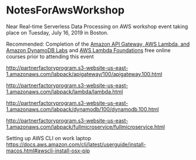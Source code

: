 # NotesForAwsWorkshop
Near Real-time Serverless Data Processing on AWS workshop  event taking place on Tuesday, July 16, 2019 in Boston. 

Recommended: Completion of the [Amazon API Gateway, AWS Lambda, and Amazon DynamoDB Labs](https://email.awscloud.com/rT0z0M06dZlOIkTax0jD0t0) and [AWS Lambda Foundations](https://www.aws.training/learningobject/wbc?id=27197&mkt_tok=eyJpIjoiTkRFME1EVXpZelkxTW1FdyIsInQiOiJJemlUYXkyOGs4a0lDWW4ydzJ4aloxRURTYVM5QmFQRVhJOWpjbWdXODB2RHBwTGhaZVhuTWJuRjVsVVwvXC85anc1WmJwWnNmdzRUY1ZxZmNtS1Y5R1RPV0NCcjd2cGxWVFVWRmtDXC9MRzdhd2FmeXlxdTZNMzM3VmlsSVBBQ3NpVEdHYTBrTWZtXC9mVmZwWUFHcUdQMkZRPT0ifQ%3D%3D) free online courses prior to attending this event 

http://partnerfactoryprogram.s3-website-us-east-1.amazonaws.com/labpack/apigateway/100/apigateway.100.html

http://partnerfactoryprogram.s3-website-us-east-1.amazonaws.com/labpack/lambda/lambda.html

http://partnerfactoryprogram.s3-website-us-east-1.amazonaws.com/labpack/dynamodb/100/dynamodb.100.html

http://partnerfactoryprogram.s3-website-us-east-1.amazonaws.com/labpack/fullmicroservice/fullmicroservice.html

Setting up AWS CLI on work laptop
https://docs.aws.amazon.com/cli/latest/userguide/install-macos.html#awscli-install-osx-pip

